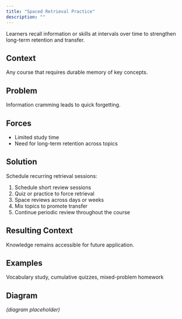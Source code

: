 ```yaml
---
title: "Spaced Retrieval Practice"
description: ""
---
```


Learners recall information or skills at intervals over time to strengthen long-term retention and transfer.

## Context
Any course that requires durable memory of key concepts.

## Problem
Information cramming leads to quick forgetting.

## Forces
- Limited study time
- Need for long-term retention across topics

## Solution
Schedule recurring retrieval sessions:
1. Schedule short review sessions
2. Quiz or practice to force retrieval
3. Space reviews across days or weeks
4. Mix topics to promote transfer
5. Continue periodic review throughout the course

## Resulting Context
Knowledge remains accessible for future application.

## Examples
Vocabulary study, cumulative quizzes, mixed-problem homework

## Diagram
*(diagram placeholder)*
